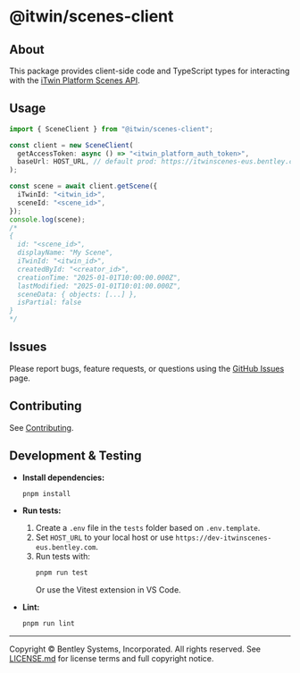 # @itwin/scenes-client

## About

This package provides client-side code and TypeScript types for interacting with the [iTwin Platform Scenes API](https://developer.bentley.com/apis/scenes/overview/).

## Usage

```ts
import { SceneClient } from "@itwin/scenes-client";

const client = new SceneClient(
  getAccessToken: async () => "<itwin_platform_auth_token>",
  baseUrl: HOST_URL, // default prod: https://itwinscenes-eus.bentley.com
);

const scene = await client.getScene({
  iTwinId: "<itwin_id>",
  sceneId: "<scene_id>",
});
console.log(scene);
/*
{
  id: "<scene_id>",
  displayName: "My Scene",
  iTwinId: "<itwin_id>",
  createdById: "<creator_id>",
  creationTime: "2025-01-01T10:00:00.000Z",
  lastModified: "2025-01-01T10:01:00.000Z",
  sceneData: { objects: [...] },
  isPartial: false
}
*/
```

## Issues

Please report bugs, feature requests, or questions using the [GitHub Issues](../../issues) page.

## Contributing

See [Contributing](../../README.md#contributing).

## Development & Testing

- **Install dependencies:**
  ```sh
  pnpm install
  ```
- **Run tests:**
  1. Create a `.env` file in the `tests` folder based on `.env.template`.
  2. Set `HOST_URL` to your local host or use `https://dev-itwinscenes-eus.bentley.com`.
  3. Run tests with:
     ```sh
     pnpm run test
     ```
     Or use the Vitest extension in VS Code.

- **Lint:**
  ```sh
  pnpm run lint
  ```

---

Copyright © Bentley Systems, Incorporated. All rights reserved.
See [LICENSE.md](./LICENSE.md) for license terms and full copyright notice.

